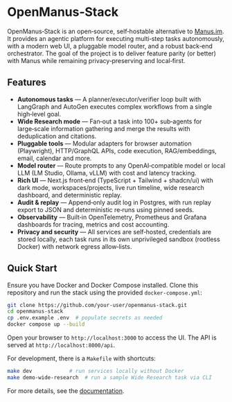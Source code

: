 # OpenManus‑Stack

OpenManus‑Stack is an open‑source, self‑hostable alternative to [Manus.im](https://manus.im).  It provides an agentic platform for executing multi‑step tasks autonomously, with a modern web UI, a pluggable model router, and a robust back‑end orchestrator.  The goal of the project is to deliver feature parity (or better) with Manus while remaining privacy‑preserving and local‑first.

## Features

* **Autonomous tasks** — A planner/executor/verifier loop built with LangGraph and AutoGen executes complex workflows from a single high‑level goal.
* **Wide Research mode** — Fan‑out a task into 100+ sub‑agents for large‑scale information gathering and merge the results with deduplication and citations.
* **Pluggable tools** — Modular adapters for browser automation (Playwright), HTTP/GraphQL APIs, code execution, RAG/embeddings, email, calendar and more.
* **Model router** — Route prompts to any OpenAI‑compatible model or local LLM (LM Studio, Ollama, vLLM) with cost and latency tracking.
* **Rich UI** — Next.js front‑end (TypeScript + Tailwind + shadcn/ui) with dark mode, workspaces/projects, live run timeline, wide research dashboard, and deterministic replay.
* **Audit & replay** — Append‑only audit log in Postgres, with run replay export to JSON and deterministic re‑runs using pinned seeds.
* **Observability** — Built‑in OpenTelemetry, Prometheus and Grafana dashboards for tracing, metrics and cost accounting.
* **Privacy and security** — All services are self‑hosted, credentials are stored locally, each task runs in its own unprivileged sandbox (rootless Docker) with network egress allow‑lists.

## Quick Start

Ensure you have Docker and Docker Compose installed.  Clone this repository and run the stack using the provided `docker-compose.yml`:

```bash
git clone https://github.com/your-user/openmanus-stack.git
cd openmanus-stack
cp .env.example .env  # populate secrets as needed
docker compose up --build
```

Open your browser to `http://localhost:3000` to access the UI.  The API is served at `http://localhost:8000/api`.

For development, there is a `Makefile` with shortcuts:

```bash
make dev            # run services locally without Docker
make demo-wide-research  # run a sample Wide Research task via CLI
```

For more details, see the [documentation](docs/index.md).
